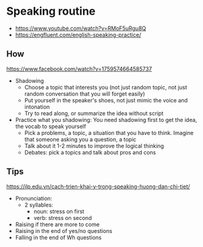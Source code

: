 # Speaking routine

- <https://www.youtube.com/watch?v=RMoF5uRgu8Q>
- <https://engfluent.com/english-speaking-practice/>

## How

<https://www.facebook.com/watch?v=1759574664585737>

- Shadowing
	- Choose a topic that interests you (not just random topic, not just random conversation that you will forget easily)
	- Put yourself in the speaker's shoes, not just mimic the voice and intonation
	- Try to read along, or summarize the idea without script
- Practice what you shadowing: You need shadowing first to get the idea, the vocab to speak yourself
	- Pick a problems, a topic, a situation that you have to think. Imagine that someone asking you a question, a topic
	- Talk about it 1-2 minutes to improve the logical thinking
	- Debates: pick a topics and talk about pros and cons

## Tips

<https://ilp.edu.vn/cach-trien-khai-y-trong-speaking-huong-dan-chi-tiet/>

- Pronunciation:
	- 2 syllables:
		- noun: stress on first
		- verb: stress on second
- Raising if there are more to come
- Raising in the end of yes/no questions
- Falling in the end of Wh questions